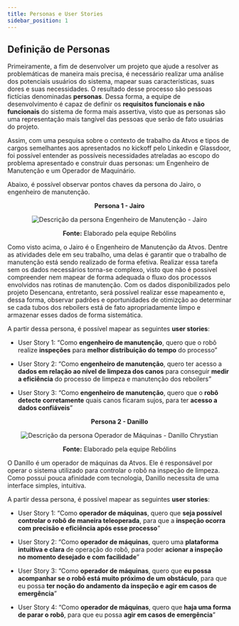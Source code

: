```yaml
---
title: Personas e User Stories
sidebar_position: 1
---
```


## Definição de Personas

Primeiramente, a fim de desenvolver um projeto que ajude a resolver as problemáticas de maneira mais precisa, é necessário realizar uma análise dos potenciais usuários do sistema, mapear suas características, suas dores e suas necessidades. O resultado desse processo são pessoas fictícias denominadas **personas**. Dessa forma, a equipe de desenvolvimento é capaz de definir os **requisitos funcionais e não funcionais** do sistema de forma mais assertiva, visto que as personas são uma representação mais tangível das pessoas que serão de fato usuárias do projeto.

Assim, com uma pesquisa sobre o contexto de trabalho da Atvos e tipos de cargos semelhantes aos apresentados no kickoff pelo Linkedin e Glassdoor, foi possível entender as possíveis necessidades atreladas ao escopo do problema apresentado e construir duas personas: um Engenheiro de Manutenção e um Operador de Maquinário. 

Abaixo, é possível observar pontos chaves da persona do Jairo, o engenheiro de manutenção.

<div align="center">

**Persona 1 - Jairo**

![Descrição da persona Engenheiro de Manutenção - Jairo](/img/Jairo.png)

**Fonte:** Elaborado pela equipe Rebólins

</div>

Como visto acima, o Jairo é o Engenheiro de Manutenção da Atvos. Dentre as atividades dele em seu trabalho, uma delas é garantir que o trabalho de manutenção está sendo realizado de forma efetiva. Realizar essa tarefa sem os dados necessários torna-se complexo, visto que não é possivel compreender nem mapear de forma adequada o fluxo dos processos envolvidos nas rotinas de manutenção. Com os dados disponibilizados pelo projeto Desencana, entretanto, será possível realizar esse mapeamento e, dessa forma, observar padrões e oportunidades de otimizção ao determinar se cada tubos dos reboilers está de fato apropriadamente limpo e armazenar esses dados de forma sistemática.

A partir dessa persona, é possível mapear as seguintes **user stories**:

- User Story 1: “Como **engenheiro de manutenção**, quero que o robô realize **inspeções** para **melhor distribuição do tempo** do processo”

- User Story 2: “Como **engenheiro de manutenção**, quero ter acesso a **dados em relação ao nível de limpeza dos canos** para conseguir **medir a eficiência** do processo de limpeza e manutenção dos reboilers”

- User Story 3: “Como **engenheiro de manutenção**, quero que o **robô detecte corretamente** quais canos ficaram sujos, para ter **acesso a dados confiáveis**”

<div align="center">

**Persona 2 - Danillo**

![Descrição da persona Operador de Máquinas - Danillo Chrystian](/img/Danillo.png)

**Fonte:** Elaborado pela equipe Rebólins

</div>

O Danillo é um operador de máquinas da Atvos. Ele é responsável por operar o sistema utilizado para controlar o robô na inspeção de limpeza. Como possui pouca afinidade com tecnologia, Danillo necessita de uma interface simples, intuitiva.

A partir dessa persona, é possível mapear as seguintes **user stories**:

- User Story 1: “Como **operador de máquinas**, quero que **seja possível controlar o robô de maneira teleoperada**, para que a **inspeção ocorra com precisão e eficiência após esse processo**”

- User Story 2: “Como **operador de máquinas**, quero uma **plataforma intuitiva e clara** de operação do robô, para poder **acionar a inspeção no momento desejado e com facilidade**”

- User Story 3: “Como **operador de máquinas**, quero que **eu possa acompanhar se o robô está muito próximo de um obstáculo**, para que eu possa **ter noção do andamento da inspeção e agir em casos de emergência**”

- User Story 4: “Como **operador de máquinas**, quero que **haja uma forma de parar o robô**, para que eu possa **agir em casos de emergência**”